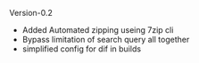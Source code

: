 Version-0.2
 - Added Automated zipping useing 7zip cli 
 - Bypass limitation of search query all together
 - simplified config for dif in builds

 